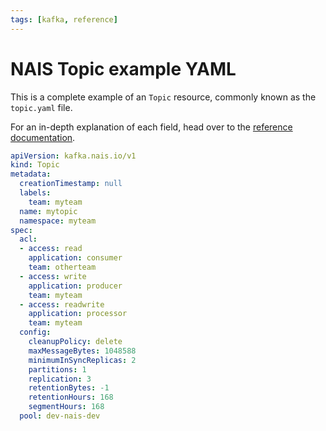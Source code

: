 ```yaml
---
tags: [kafka, reference]
---
```


# NAIS Topic example YAML

<!--
  This documentation was automatically generated by the liberator pipeline.
  See https://github.com/nais/liberator/actions for details.
  
  DO NOT MAKE MANUAL CHANGES TO THIS FILE, THEY WILL BE OVERWRITTEN!
-->

This is a complete example of an `Topic` resource, commonly known as the `topic.yaml` file.

For an in-depth explanation of each field, head over to the [reference documentation](./kafka-topic-spec.md).
``` yaml
apiVersion: kafka.nais.io/v1
kind: Topic
metadata:
  creationTimestamp: null
  labels:
    team: myteam
  name: mytopic
  namespace: myteam
spec:
  acl:
  - access: read
    application: consumer
    team: otherteam
  - access: write
    application: producer
    team: myteam
  - access: readwrite
    application: processor
    team: myteam
  config:
    cleanupPolicy: delete
    maxMessageBytes: 1048588
    minimumInSyncReplicas: 2
    partitions: 1
    replication: 3
    retentionBytes: -1
    retentionHours: 168
    segmentHours: 168
  pool: dev-nais-dev
```
